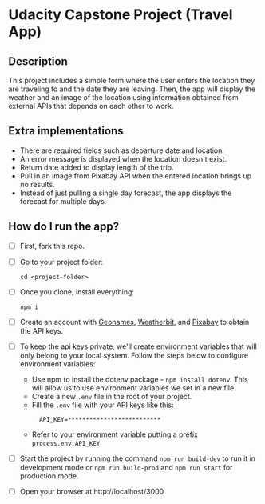 # Udacity Capstone Project (Travel App)

## Description
   
This project includes a simple form where the user enters the location they are traveling to and the date they are leaving. Then, the app will display the weather and an image of the location using information obtained from external APIs that depends on each other to work. 

## Extra implementations

* There are required fields such as departure date and location.
* An error message is displayed when the location doesn't exist.
* Return date added to display length of the trip.
* Pull in an image from Pixabay API when the entered location brings up no results.
* Instead of just pulling a single day forecast, the app displays the forecast for multiple days. 

## How do I run the app?

- [ ] First, fork this repo.
- [ ] Go to your project folder:
   ```
   cd <project-folder>
   ```
- [ ] Once you clone, install everything:
   ```
   npm i
   ```
- [ ] Create an account with [Geonames](http://www.geonames.org/export/web-services.html), [Weatherbit](https://www.weatherbit.io/account/create), and [Pixabay](https://pixabay.com/api/docs/) to obtain the API keys.
   
- [ ] To keep the api keys private, we'll create environment variables that will only belong to your local system. Follow the steps below to configure environment variables:
   * Use npm to install the dotenv package - `npm install dotenv`. This will allow us to use environment variables we set in a new file.
   * Create a new `.env` file in the root of your project.
   * Fill the `.env` file with your API keys like this:
      ```
        API_KEY=**************************
      ```
   * Refer to your environment variable putting a prefix `process.env.API_KEY`

- [ ] Start the project by running the command `npm run build-dev` to run it in development mode or `npm run build-prod` and `npm run start` for production mode.
- [ ] Open your browser at http://localhost/3000